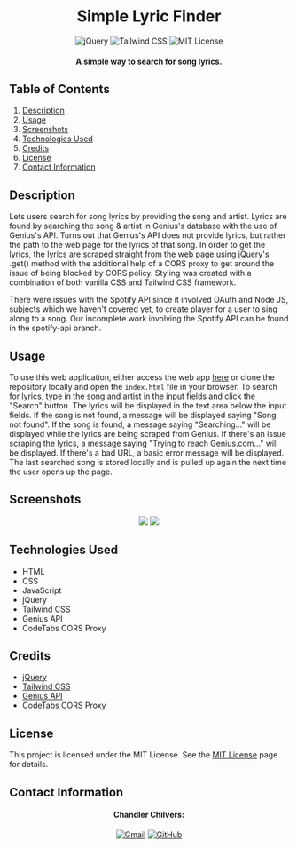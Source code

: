 <h1 align="center">
  Simple Lyric Finder
</h1>

<p align="center">
    <img src="https://img.shields.io/badge/jQuery-0769AD.svg?style=for-the-badge&logo=jQuery&logoColor=white" alt="jQuery">
    <img src="https://img.shields.io/badge/Tailwind%20CSS-06B6D4.svg?style=for-the-badge&logo=Tailwind-CSS&logoColor=white" alt="Tailwind CSS">
    <img src="https://img.shields.io/badge/License-MIT-blue.svg?style=for-the-badge" alt="MIT License">
</p>

<h4 align="center">A simple way to search for song lyrics.</h4>

## Table of Contents
1. [Description](#description)
2. [Usage](#usage)
3. [Screenshots](#screenshots)
4. [Technologies Used](#technologies-used)
5. [Credits](#credits)
6. [License](#license)
7. [Contact Information](#contact-information)

## Description
Lets users search for song lyrics by providing the song and artist. Lyrics are found by searching the song & artist in Genius's database with the use of Genius's API. Turns out that Genius's API does not provide lyrics, but rather the path to the web page for the lyrics of that song. In order to get the lyrics, the lyrics are scraped straight from the web page using jQuery's .get() method with the additional help of a CORS proxy to get around the issue of being blocked by CORS policy. Styling was created with a combination of both vanilla CSS and Tailwind CSS framework.<br>

There were issues with the Spotify API since it involved OAuth and Node JS, subjects which we haven't covered yet, to create player for a user to sing along to a song. Our incomplete work involving the Spotify API can be found in the spotify-api branch.

## Usage
To use this web application, either access the web app [here](https://example.com) or clone the repository locally and open the `index.html` file in your browser. To search for lyrics, type in the song and artist in the input fields and click the "Search" button. The lyrics will be displayed in the text area below the input fields. If the song is not found, a message will be displayed saying "Song not found". If the song is found, a message saying "Searching..." will be displayed while the lyrics are being scraped from Genius. If there's an issue scraping the lyrics, a message saying "Trying to reach Genius.com..." will be displayed. If there's a bad URL, a basic error message will be displayed. The last searched song is stored locally and is pulled up again the next time the user opens up the page.

## Screenshots
<p align="center">
    <img src="https://github.com/cwchilvers/SimpleLyricFinder/assets/59628271/6615a2ee-0216-482e-82c1-0fc651dc5c48">
    <img src="https://github.com/cwchilvers/SimpleLyricFinder/assets/59628271/f913f327-4985-48f6-9c58-a63c870a5c65">
</p>

## Technologies Used
- HTML
- CSS
- JavaScript
- jQuery
- Tailwind CSS
- Genius API
- CodeTabs CORS Proxy

## Credits
- [jQuery](https://jquery.com/)
- [Tailwind CSS](https://tailwindcss.com/)
- [Genius API](https://docs.genius.com/)
- [CodeTabs CORS Proxy](https://codetabs.com/cors-proxy/cors-proxy.html)

## License
This project is licensed under the MIT License. See the [MIT License](https://opensource.org/licenses/mit/) page for details.

## Contact Information
<h4 align="center">Chandler Chilvers:</h4>
<p align="center">
    <a href="mailto:cwchilvers@gmail.com"><img src="https://img.shields.io/badge/Gmail-D14836?style=for-the-badge&logo=gmail&logoColor=white" alt="Gmail"></a>
    <a href="https://github.com/cwchilvers"><img src="https://img.shields.io/badge/GitHub-181717.svg?style=for-the-badge&logo=GitHub&logoColor=white" alt="GitHub"></a>
</p>
